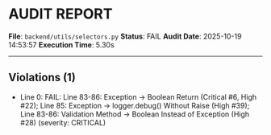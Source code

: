 # AUDIT REPORT

**File**: `backend/utils/selectors.py`
**Status**: FAIL
**Audit Date**: 2025-10-19 14:53:57
**Execution Time**: 5.30s

---

## Violations (1)

- Line 0: FAIL: Line 83-86: Exception → Boolean Return (Critical #6, High #22); Line 85: Exception → logger.debug() Without Raise (High #39); Line 83-86: Validation Method → Boolean Instead of Exception (High #28)
 (severity: CRITICAL)
